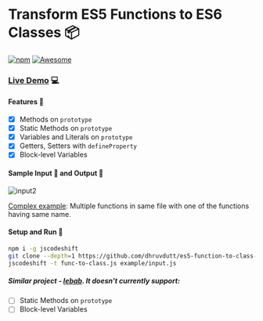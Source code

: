 # Transform ES5 Functions to ES6 Classes :package:

[![npm](https://img.shields.io/npm/v/func-to-classes.svg)](https://www.npmjs.com/package/func-to-classes)
[![Awesome](https://cdn.rawgit.com/sindresorhus/awesome/d7305f38d29fed78fa85652e3a63e154dd8e8829/media/badge.svg)](https://github.com/sejoker/awesome-jscodeshift#codemods)

### [Live Demo](https://astexplorer.net/#/gist/855cc00b6ebfe60f53b2c0543482ee92/) 💻

#### Features :100:
- [x] Methods on `prototype`
- [x] Static Methods on `prototype`
- [x] Variables and Literals on `prototype`
- [x] Getters, Setters with `defineProperty`
- [x] Block-level Variables

#### Sample Input 🛴 and Output :rocket:
![input2](https://user-images.githubusercontent.com/5961873/38467870-ae616014-3b5b-11e8-8b92-87bdde827546.png)

[Complex example](https://astexplorer.net/#/gist/541ba10e75228eeb83ccf95589b0bd76): Multiple functions in same file with one of the functions having same name.

#### Setup and Run :runner:

```bash
npm i -g jscodeshift
git clone --depth=1 https://github.com/dhruvdutt/es5-function-to-class-codemod codemod && cd codemod
jscodeshift -t func-to-class.js example/input.js
```

##### Similar project - [lebab](https://uniibu.github.io/lebab-ce/). It doesn't currently support:
  - [ ] Static Methods on `prototype`
  - [ ] Block-level Variables
